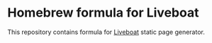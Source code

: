 # Homebrew formula for Liveboat

This repository contains formula for [Liveboat](https://github.com/exaroth/liveboat) static page generator.
